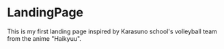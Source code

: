 # LandingPage
This is my first landing page inspired by Karasuno school's volleyball team from the anime "Haikyuu".
